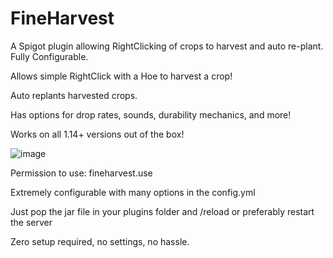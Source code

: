 # FineHarvest
A Spigot plugin allowing RightClicking of crops to harvest and auto re-plant. Fully Configurable.

Allows simple RightClick with a Hoe to harvest a crop!

Auto replants harvested crops.

Has options for drop rates, sounds, durability mechanics, and more!


Works on all 1.14+ versions out of the box!

![image](https://github.com/sammyt291/FineHarvest/assets/5092626/bf70fa35-1a1f-402b-834f-ce75c6709f9f)

Permission to use: fineharvest.use

Extremely configurable with many options in the config.yml

Just pop the jar file in your plugins folder and /reload or preferably restart the server

Zero setup required, no settings, no hassle.
